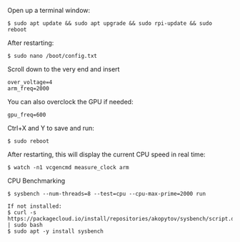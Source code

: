 Open up a terminal window:
```
$ sudo apt update && sudo apt upgrade && sudo rpi-update && sudo reboot
```

After restarting:
```
$ sudo nano /boot/config.txt
```
Scroll down to the very end and insert
 
```
over_voltage=4
arm_freq=2000
```

You can also overclock the GPU if needed: 
```
gpu_freq=600
```

Ctrl+X and Y to save and run:
```
$ sudo reboot
```

After restarting, this will display the current CPU speed in real time:
```
$ watch -n1 vcgencmd measure_clock arm 
```

CPU Benchmarking
```
$ sysbench --num-threads=8 --test=cpu --cpu-max-prime=2000 run

If not installed:
$ curl -s https://packagecloud.io/install/repositories/akopytov/sysbench/script.deb.sh | sudo bash
$ sudo apt -y install sysbench 
```

